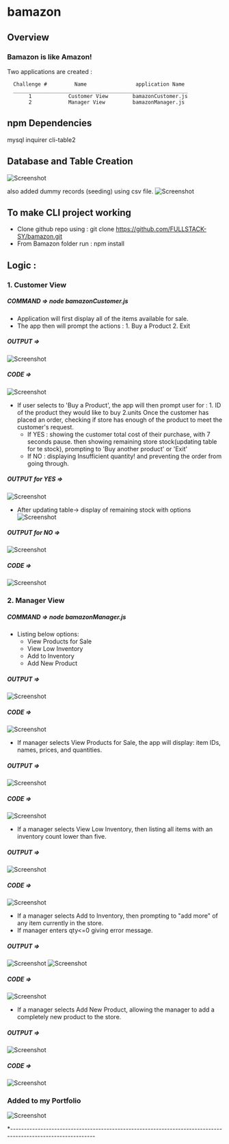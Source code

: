 # bamazon

## Overview

### Bamazon is like Amazon!
Two applications are created :

      Challenge #         Name                application Name
      _________________________________________________________
           1            Customer View        bamazonCustomer.js
           2            Manager View         bamazonManager.js


## npm Dependencies
mysql
inquirer
cli-table2


## Database and Table Creation
![Screenshot](structure.png)

also added dummy records (seeding) using csv file.
  ![Screenshot](csv.png)


## To make CLI project working
* Clone github repo using : git clone https://github.com/FULLSTACK-SY/bamazon.git
* From Bamazon folder run : npm install


## Logic :
### 1. Customer View
##### COMMAND => node bamazonCustomer.js
* Application will first display all of the items available for sale.
* The app then will prompt the actions : 1. Buy a Product   2. Exit
##### OUTPUT =>
  ![Screenshot](custoptions.png)
##### CODE =>
  ![Screenshot](codecustoptions.png)

* If user selects to 'Buy a Product', the app will then prompt user for : 1. ID of the product they would like to buy   2.units
Once the customer has placed an order, checking if store has enough of the product to meet the customer's request.
    * If YES : showing the customer total cost of their purchase, with 7 seconds pause.
         then showing remaining store stock(updating table for te stock), prompting to 'Buy another product' or 'Exit'
    * If NO : displaying Insufficient quantity! and preventing the order from going through.
##### OUTPUT for YES =>
  ![Screenshot](buyoptions.png)
* After updating table-> display of remaining stock with options
  ![Screenshot](continuebuyoptions.png)
##### OUTPUT for NO =>
  ![Screenshot](nostock.png)
##### CODE =>
  ![Screenshot](codecustbuy.png)


### 2. Manager View
##### COMMAND => node bamazonManager.js
* Listing below options:
    * View Products for Sale
    * View Low Inventory
    * Add to Inventory
    * Add New Product
##### OUTPUT =>
  ![Screenshot](manageroptions.png)
##### CODE =>
  ![Screenshot](codemanageroption.png)

* If manager selects View Products for Sale, the app will display: item IDs, names, prices, and quantities.
##### OUTPUT =>
  ![Screenshot](managerview.png)
##### CODE =>
  ![Screenshot](codemanagerview.png)

* If a manager selects View Low Inventory, then listing all items with an inventory count lower than five.
##### OUTPUT =>
  ![Screenshot](managerviewlow.png)
##### CODE =>
  ![Screenshot](codemanagerviewlow.png)

* If a manager selects Add to Inventory, then prompting to "add more" of any item currently in the store.
* If manager enters qty<=0 giving error message.
##### OUTPUT =>
  ![Screenshot](managerviewadd.png)
  ![Screenshot](incorrect.png)
##### CODE =>
  ![Screenshot](codemanagerviewadd.png)

* If a manager selects Add New Product, allowing the manager to add a completely new product to the store.
##### OUTPUT =>
  ![Screenshot](managerviewnew.png)
##### CODE =>
  ![Screenshot](codemanagerviewnew.png)


### Added to my Portfolio
  ![Screenshot](portfolioadd.png)

*-------------------------------------------------------------------------------------------------------------
